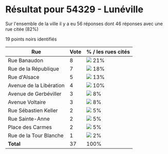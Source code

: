 # Résultat pour 54329 - Lunéville

Sur l'ensemble de la ville il y a eu 56 réponses dont 46 réponses avec une rue citée (82%)

19 points noirs identifiés

| Rue | Vote | % / les rues cités|
|-----|------|-------------------|
| Rue Banaudon | 8 | <img src="../../img/bar_21.gif" />&nbsp;21%|
| Rue de la République | 7 | <img src="../../img/bar_18.gif" />&nbsp;18%|
| Rue d'Alsace | 5 | <img src="../../img/bar_13.gif" />&nbsp;13%|
| Avenue de la Libération | 4 | <img src="../../img/bar_10.gif" />&nbsp;10%|
| Avenue de Gerbéviller | 3 | <img src="../../img/bar_8.gif" />&nbsp;8%|
| Avenue Voltaire | 3 | <img src="../../img/bar_8.gif" />&nbsp;8%|
| Rue Sébastien Keller | 2 | <img src="../../img/bar_5.gif" />&nbsp;5%|
| Rue Sainte-Anne | 2 | <img src="../../img/bar_5.gif" />&nbsp;5%|
| Place des Carmes | 2 | <img src="../../img/bar_5.gif" />&nbsp;5%|
| Rue de la Tour Blanche | 1 | <img src="../../img/bar_2.gif" />&nbsp;2%|
| **Total** | 37 | 100%|
